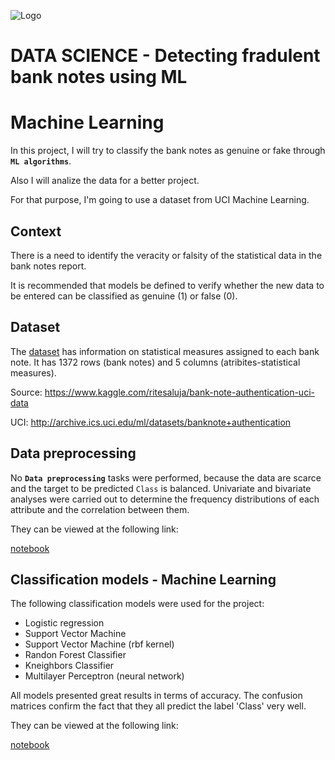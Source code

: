 ![Logo](https://s44650.pcdn.co/wp-content/uploads/2023/07/open-banking-1200-1662083126-1.jpg)

# DATA SCIENCE - Detecting fradulent bank notes using ML
# Machine Learning

In this project, I will try to classify the bank notes as genuine or fake through **`ML algorithms`**.

Also I will analize the data for a better project.

For that purpose, I'm going to use a dataset from UCI Machine Learning.

## Context

There is a need to identify the veracity or falsity of the statistical data in the bank notes report.

It is recommended that models be defined to verify whether the new data to be entered can be classified as genuine (1) or false (0).

## Dataset

The [dataset](https://github.com/fedeandresg/Detecting-fraudulent-bank-notes-using-ML/blob/main/BankNote_Authentication.csv) has information on statistical measures assigned to each bank note. It has 1372  rows (bank notes) and 5 columns (atribites-statistical measures).

Source: https://www.kaggle.com/ritesaluja/bank-note-authentication-uci-data

UCI: http://archive.ics.uci.edu/ml/datasets/banknote+authentication

## Data preprocessing

No **`Data preprocessing`** tasks were performed, because the data are scarce and the target to be predicted `Class` is balanced.
Univariate and bivariate analyses were carried out to determine the frequency distributions of each attribute and the correlation between them.

They can be viewed at the following link:

[notebook](https://github.com/fedeandresg/Detecting-fraudulent-bank-notes-using-ML/blob/main/bank_notes.ipynb)

## Classification models - Machine Learning

The following classification models were used for the project:

- Logistic regression
- Support Vector Machine
- Support Vector Machine (rbf kernel)
- Randon Forest Classifier
- Kneighbors Classifier
- Multilayer Perceptron (neural network)

All models presented great results in terms of accuracy. The confusion matrices confirm the fact that they all predict the label 'Class' very well.

They can be viewed at the following link:

[notebook](https://github.com/fedeandresg/Detecting-fraudulent-bank-notes-using-ML/blob/main/bank_notes.ipynb)

